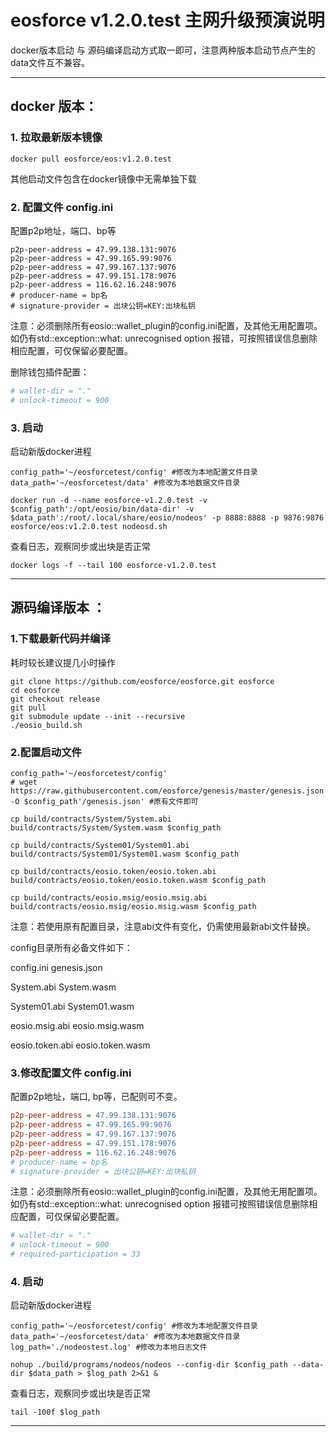 # eosforce v1.2.0.test 主网升级预演说明

docker版本启动 与 源码编译启动方式取一即可，注意两种版本启动节点产生的data文件互不兼容。

-----
## docker 版本：

### 1. 拉取最新版本镜像

```shell
docker pull eosforce/eos:v1.2.0.test
```

其他启动文件包含在docker镜像中无需单独下载

### 2. 配置文件 config.ini

配置p2p地址，端口、bp等

```shell
p2p-peer-address = 47.99.138.131:9076
p2p-peer-address = 47.99.165.99:9076
p2p-peer-address = 47.99.167.137:9076
p2p-peer-address = 47.99.151.178:9076
p2p-peer-address = 116.62.16.248:9076
# producer-name = bp名
# signature-provider = 出块公钥=KEY:出块私钥
```

注意：必须删除所有eosio::wallet_plugin的config.ini配置，及其他无用配置项。如仍有std::exception::what: unrecognised option 报错，可按照错误信息删除相应配置，可仅保留必要配置。

删除钱包插件配置：
```ini
# wallet-dir = "."
# unlock-timeout = 900
```

### 3. 启动

启动新版docker进程

```shell
config_path='~/eosforcetest/config' #修改为本地配置文件目录
data_path='~/eosforcetest/data'	#修改为本地数据文件目录

docker run -d --name eosforce-v1.2.0.test -v $config_path':/opt/eosio/bin/data-dir' -v $data_path':/root/.local/share/eosio/nodeos' -p 8888:8888 -p 9876:9876 eosforce/eos:v1.2.0.test nodeosd.sh
```

查看日志，观察同步或出块是否正常
```shell
docker logs -f --tail 100 eosforce-v1.2.0.test
```

----
## 源码编译版本 ：

### 1.下载最新代码并编译

耗时较长建议提几小时操作

```shell
git clone https://github.com/eosforce/eosforce.git eosforce
cd eosforce 
git checkout release
git pull
git submodule update --init --recursive
./eosio_build.sh
```

### 2.配置启动文件

```shell
config_path='~/eosforcetest/config'
# wget https://raw.githubusercontent.com/eosforce/genesis/master/genesis.json -O $config_path'/genesis.json' #原有文件即可

cp build/contracts/System/System.abi build/contracts/System/System.wasm $config_path

cp build/contracts/System01/System01.abi build/contracts/System01/System01.wasm $config_path

cp build/contracts/eosio.token/eosio.token.abi build/contracts/eosio.token/eosio.token.wasm $config_path

cp build/contracts/eosio.msig/eosio.msig.abi build/contracts/eosio.msig/eosio.msig.wasm $config_path

```
注意：若使用原有配置目录，注意abi文件有变化，仍需使用最新abi文件替换。

config目录所有必备文件如下：

config.ini  genesis.json

System.abi  System.wasm  

System01.abi  System01.wasm  

eosio.msig.abi  eosio.msig.wasm  

eosio.token.abi  eosio.token.wasm  


### 3.修改配置文件 config.ini

配置p2p地址，端口, bp等，已配则可不变。

```ini
p2p-peer-address = 47.99.138.131:9076
p2p-peer-address = 47.99.165.99:9076
p2p-peer-address = 47.99.167.137:9076
p2p-peer-address = 47.99.151.178:9076
p2p-peer-address = 116.62.16.248:9076
# producer-name = bp名
# signature-provider = 出块公钥=KEY:出块私钥
```

注意：必须删除所有eosio::wallet_plugin的config.ini配置，及其他无用配置项。如仍有std::exception::what: unrecognised option 报错可按照错误信息删除相应配置，可仅保留必要配置。

```ini
# wallet-dir = "."
# unlock-timeout = 900
# required-participation = 33
```

### 4. 启动

启动新版docker进程

```shell
config_path='~/eosforcetest/config' #修改为本地配置文件目录
data_path='~/eosforcetest/data'	#修改为本地数据文件目录
log_path='./nodeostest.log'	#修改为本地日志文件

nohup ./build/programs/nodeos/nodeos --config-dir $config_path --data-dir $data_path > $log_path 2>&1 &
```

查看日志，观察同步或出块是否正常

```shell
tail -100f $log_path
```

------

